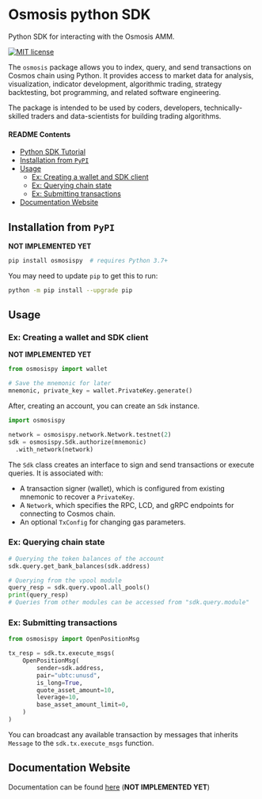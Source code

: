 # Osmosis python SDK

<!-- Python-based client for interacting with the Osmosis AMM. -->

Python SDK for interacting with the Osmosis AMM.

<!-- TODO add badges -->
<!-- Badges -->

[![MIT license][license-badge]][license-link]

<!-- Badges links -->

[license-badge]: https://img.shields.io/badge/License-MIT-blue.svg
[license-link]: https://github.com/chadury2021/osmosis-pysdk/blob/master/LICENSE

The `osmosis` package allows you to index, query, and send transactions on Cosmos chain using Python. It provides access to market data for analysis, visualization, indicator development, algorithmic trading, strategy backtesting, bot programming, and related software engineering.

The package is intended to be used by coders, developers, technically-skilled traders and data-scientists for building trading algorithms.

#### README Contents

- [Python SDK Tutorial](#python-sdk-tutorial)
- [Installation from `PyPI`](#installation-from-pypi)
- [Usage](#usage)
  - [Ex: Creating a wallet and SDK client](#ex-creating-a-wallet-and-sdk-client)
  - [Ex: Querying chain state](#ex-querying-chain-state)
  - [Ex: Submitting transactions](#ex-submitting-transactions)
- [Documentation Website](#documentation-website)

## Installation from `PyPI`

<!-- TODO: register on PyPI -->

**NOT IMPLEMENTED YET**

```bash
pip install osmosispy  # requires Python 3.7+
```

You may need to update `pip` to get this to run:

```bash
python -m pip install --upgrade pip
```

## Usage

### Ex: Creating a wallet and SDK client

**NOT IMPLEMENTED YET**

```python
from osmosispy import wallet

# Save the mnemonic for later
mnemonic, private_key = wallet.PrivateKey.generate()
```

After, creating an account, you can create an `Sdk` instance.

```python
import osmosispy

network = osmosispy.network.Network.testnet(2)
sdk = osmosispy.Sdk.authorize(mnemonic)
  .with_network(network)
```

The `Sdk` class creates an interface to sign and send transactions or execute
queries. It is associated with:

- A transaction signer (wallet), which is configured from existing mnemonic to recover a `PrivateKey`.
- A `Network`, which specifies the RPC, LCD, and gRPC endpoints for connecting to Cosmos chain.
- An optional `TxConfig` for changing gas parameters.

### Ex: Querying chain state

```python
# Querying the token balances of the account
sdk.query.get_bank_balances(sdk.address)

# Querying from the vpool module
query_resp = sdk.query.vpool.all_pools()
print(query_resp)
# Queries from other modules can be accessed from "sdk.query.module"
```

### Ex: Submitting transactions

```python
from osmosispy import OpenPositionMsg

tx_resp = sdk.tx.execute_msgs(
    OpenPositionMsg(
        sender=sdk.address,
        pair="ubtc:unusd",
        is_long=True,
        quote_asset_amount=10,
        leverage=10,
        base_asset_amount_limit=0,
    )
)
```

You can broadcast any available transaction by messages that inherits `Message` to the `sdk.tx.execute_msgs` function.

## Documentation Website

Documentation can be found [here](https://example.com) (**NOT IMPLEMENTED YET**)
